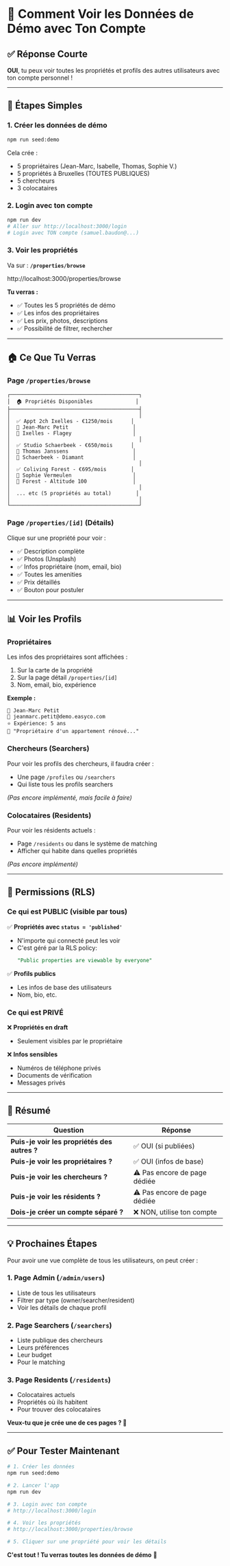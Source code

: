 # 👀 Comment Voir les Données de Démo avec Ton Compte

## ✅ Réponse Courte

**OUI**, tu peux voir toutes les propriétés et profils des autres utilisateurs avec ton compte personnel !

---

## 🚀 Étapes Simples

### 1. Créer les données de démo

```bash
npm run seed:demo
```

Cela crée :
- 5 propriétaires (Jean-Marc, Isabelle, Thomas, Sophie V.)
- 5 propriétés à Bruxelles (TOUTES PUBLIQUES)
- 5 chercheurs
- 3 colocataires

### 2. Login avec ton compte

```bash
npm run dev
# Aller sur http://localhost:3000/login
# Login avec TON compte (samuel.baudon@...)
```

### 3. Voir les propriétés

Va sur : **`/properties/browse`**

http://localhost:3000/properties/browse

**Tu verras :**
- ✅ Toutes les 5 propriétés de démo
- ✅ Les infos des propriétaires
- ✅ Les prix, photos, descriptions
- ✅ Possibilité de filtrer, rechercher

---

## 🏠 Ce Que Tu Verras

### Page `/properties/browse`

```
┌──────────────────────────────────────────┐
│  🏠 Propriétés Disponibles              │
├──────────────────────────────────────────┤
│                                          │
│  ✅ Appt 2ch Ixelles - €1250/mois      │
│  👤 Jean-Marc Petit                     │
│  📍 Ixelles - Flagey                    │
│                                          │
│  ✅ Studio Schaerbeek - €650/mois      │
│  👤 Thomas Janssens                     │
│  📍 Schaerbeek - Diamant                │
│                                          │
│  ✅ Coliving Forest - €695/mois        │
│  👤 Sophie Vermeulen                    │
│  📍 Forest - Altitude 100               │
│                                          │
│  ... etc (5 propriétés au total)        │
│                                          │
└──────────────────────────────────────────┘
```

### Page `/properties/[id]` (Détails)

Clique sur une propriété pour voir :
- ✅ Description complète
- ✅ Photos (Unsplash)
- ✅ Infos propriétaire (nom, email, bio)
- ✅ Toutes les amenities
- ✅ Prix détaillés
- ✅ Bouton pour postuler

---

## 📊 Voir les Profils

### Propriétaires

Les infos des propriétaires sont affichées :
1. Sur la carte de la propriété
2. Sur la page détail `/properties/[id]`
3. Nom, email, bio, expérience

**Exemple :**
```
👤 Jean-Marc Petit
📧 jeanmarc.petit@demo.easyco.com
⭐ Expérience: 5 ans
📝 "Propriétaire d'un appartement rénové..."
```

### Chercheurs (Searchers)

Pour voir les profils des chercheurs, il faudra créer :
- Une page `/profiles` ou `/searchers`
- Qui liste tous les profils searchers

*(Pas encore implémenté, mais facile à faire)*

### Colocataires (Residents)

Pour voir les résidents actuels :
- Page `/residents` ou dans le système de matching
- Afficher qui habite dans quelles propriétés

*(Pas encore implémenté)*

---

## 🔐 Permissions (RLS)

### Ce qui est PUBLIC (visible par tous)

✅ **Propriétés avec `status = 'published'`**
- N'importe qui connecté peut les voir
- C'est géré par la RLS policy:
  ```sql
  "Public properties are viewable by everyone"
  ```

✅ **Profils publics**
- Les infos de base des utilisateurs
- Nom, bio, etc.

### Ce qui est PRIVÉ

❌ **Propriétés en draft**
- Seulement visibles par le propriétaire

❌ **Infos sensibles**
- Numéros de téléphone privés
- Documents de vérification
- Messages privés

---

## 🎯 Résumé

| Question | Réponse |
|----------|---------|
| **Puis-je voir les propriétés des autres ?** | ✅ OUI (si publiées) |
| **Puis-je voir les propriétaires ?** | ✅ OUI (infos de base) |
| **Puis-je voir les chercheurs ?** | ⚠️ Pas encore de page dédiée |
| **Puis-je voir les résidents ?** | ⚠️ Pas encore de page dédiée |
| **Dois-je créer un compte séparé ?** | ❌ NON, utilise ton compte |

---

## 💡 Prochaines Étapes

Pour avoir une vue complète de tous les utilisateurs, on peut créer :

### 1. Page Admin (`/admin/users`)
- Liste de tous les utilisateurs
- Filtrer par type (owner/searcher/resident)
- Voir les détails de chaque profil

### 2. Page Searchers (`/searchers`)
- Liste publique des chercheurs
- Leurs préférences
- Leur budget
- Pour le matching

### 3. Page Residents (`/residents`)
- Colocataires actuels
- Propriétés où ils habitent
- Pour trouver des colocataires

**Veux-tu que je crée une de ces pages ? 🚀**

---

## ✅ Pour Tester Maintenant

```bash
# 1. Créer les données
npm run seed:demo

# 2. Lancer l'app
npm run dev

# 3. Login avec ton compte
# http://localhost:3000/login

# 4. Voir les propriétés
# http://localhost:3000/properties/browse

# 5. Cliquer sur une propriété pour voir les détails
```

**C'est tout ! Tu verras toutes les données de démo** 🎉
